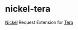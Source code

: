 # nickel-tera

[Nickel](http://nickel.rs/) Request Extension for [Tera](https://github.com/Keats/tera)
